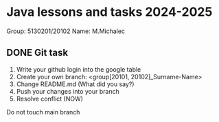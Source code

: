 # Java lessons and tasks 2024-2025

Group: 5130201/20102
Name: M.Michalec

## DONE Git task

1. Write your github login into the google table
2. Create your own branch: <group[20101, 20102]_Surname-Name>
3. Change README.md (What did you say?)
4. Push your changes into your branch
5. Resolve conflict (NOW)

Do not touch main branch
